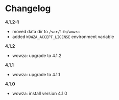# Changelog

**4.1.2-1**
- moved data dir to `/var/lib/wowza`
- added `WOWZA_ACCEPT_LICENSE` environment variable

**4.1.2**
- wowza: upgrade to 4.1.2

**4.1.1**
- wowza: upgrade to 4.1.1

**4.1.0**
- wowza: install version 4.1.0

